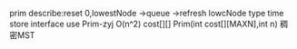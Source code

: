 prim
describe:reset 0,lowestNode ->queue ->refresh lowcNode
  type		time		store		interface					use
Prim-zyj  O(n^2)  	   cost[][]	Prim(int cost[][MAXN],int n)   稠密MST

